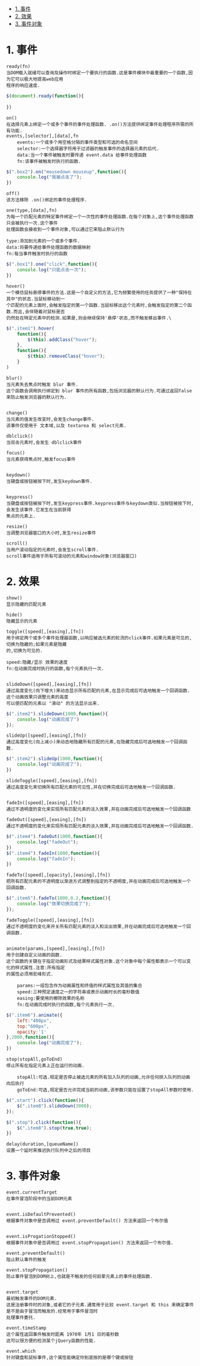 <!-- TOC -->

- [1. 事件](#1-事件)
- [2. 效果](#2-效果)
- [3. 事件对象](#3-事件对象)

<!-- /TOC -->

# 1. 事件

    ready(fn)
    当DOM载入就绪可以查询及操作时绑定一个要执行的函数.这是事件模块中最重要的一个函数,因为它可以极大地提高web应用
    程序的响应速度.
```js
$(document).ready(function(){
    
})
```
    on()
    在选择元素上绑定一个或多个事件的事件处理函数. .on()方法提供绑定事件处理程序所需的所有功能.
    events,[selector],[data],fn
        events:一个或多个用空格分隔的事件类型和可选的命名空间
        selector:一个选择器字符用于过滤器的触发事件的选择器元素的后代.
        data:当一个事件被触发时要传递 event.data 给事件处理函数
        fn:该事件被触发时执行的函数.
```js
$(".box2").on("mousedown mouseup",function(){
    console.log("我被点击了");
})
```
    
    off()
    该方法移除 .on()绑定的事件处理程序.
    
    one(type,[data],fn)
    为每一个匹配元素的特定事件绑定一个一次性的事件处理函数.在每个对象上,这个事件处理函数只会被执行一次.这个事件
    处理函数会接收到一个事件对象,可以通过它来阻止默认行为

    type:添加到元素的一个或多个事件.
    data:将要传递给事件处理函数的数据映射
    fn:每当事件触发时执行的函数
```js
$(".box1").one("click",function(){
    console.log("只能点击一次");
})
```

    hover()
    一个模仿鼠标悬停事件的方法.这是一个自定义的方法,它为频繁使用的任务提供了一种"保持在其中"的状态.当鼠标移动到一
    个匹配的元素上面时,会触发指定的第一个函数.当鼠标移出这个元素时,会触发指定的第二个函数.而且,会伴随着对鼠标是否
    仍然处在特定元素中的检测.如果是,则会继续保持'悬停'状态,而不触发移出事件.\
```js
$(".item1").hover(
    function(){
        $(this).addClass("hover");
    },
    function(){
        $(this).removeClass("hover");
    }
)
```

    blur()
    当元素失去焦点时触发 blur 事件.
    这个函数会调用执行绑定到 blur 事件的所有函数,包括浏览器的默认行为.可通过返回false来防止触发浏览器的默认行为.
    

    change()
    当元素的值发生改变时,会发生change事件.
    该事件仅使用于 文本域,以及 textarea 和 select元素.
    
    dblclick()
    当双击元素时,会发生 dblclick事件

    focus()
    当元素获得焦点时,触发focus事件
    

    keydown()
    当键盘或按钮被按下时,发生keydown事件.
    

    keypress()
    当键盘或按钮被按下时,发生keypress事件.keypress事件与keydown类似.当按钮被按下时,会发生该事件.它发生在当前获得
    焦点的元素上.

    resize()
    当调整浏览器窗口的大小时,发生resize事件

    scroll()
    当用户滚动指定的元素时,会发生scroll事件.
    scroll事件适用于所有可滚动的元素和window对象(浏览器窗口)

# 2. 效果

    show()
    显示隐藏的匹配元素

    hide()
    隐藏显示的元素

    toggle([speed],[easing],[fn])
    用于绑定两个或多个事件处理器函数,以响应被选元素的轮流的click事件.如果元素是可见的,切换为隐藏的;如果元素是隐藏
    的,切换为可见的.
    
    speed:隐藏/显示 效果的速度
    fn:在动画完成时执行的函数,每个元素执行一次.


    slideDown([speed],[easing],[fn])
    通过高度变化(向下增大)来动态显示所有匹配的元素,在显示完成后可选地触发一个回调函数.这个动画效果只调整元素的高度
    可以使匹配的元素以 "滑动" 的方法显示出来.
```js
$(".item2").slideDown(1000,function(){
    console.log("动画完成了")
});
```

    slideUp([speed],[easing],[fn])
    通过高度变化(向上减小)来动态地隐藏所有匹配的元素,在隐藏完成后可选地触发一个回调函数.
```js
$(".item2").slideUp(1000,function(){
    console.log("动画完成了");
})
```

    slideToggle([speed],[easing],[fn])
    通过高度变化来切换所有匹配元素的可见性,并在切换完成后可选地触发一个回调函数.


    fadeIn([speed],[easing],[fn])
    通过不透明度的变化来实现所有匹配元素的淡入效果,并在动画完成后可选地触发一个回调函数

    fadeOut([speed],[easing],[fn])
    通过不透明度的变化来实现所有匹配元素的淡入效果,并在动画完成后可选地触发一个回调函数.
```js
$(".item4").fadeOut(1000,function(){
    console.log("fadeOut");
})
$(".item4").fadeIn(1000,function(){
    console.log("fadeIn");
})
```
    
    fadeTo([speed],[opacity],[easing],[fn])
    把所有匹配元素的不透明度以渐进方式调整到指定的不透明度,并在动画完成后可选地触发一个回调函数.
```js
$(".item5").fadeTo(1000,0.2,function(){
    console.log("效果切换完成了");
});
```

    fadeToggle([speed],[easing],[fn])
    通过不透明度的变化来开关所有匹配元素的淡入和淡出效果,并在动画完成后可选地触发一个回调函数.


    animate(params,[speed],[easing],[fn])
    用于创建自定义动画的函数.
    这个函数的关键在于指定动画形式及结果样式属性对象.这个对象中每个属性都表示一个可以变化的样式属性.注意:所有指定
    的属性必须用驼峰形式.

        params:一组包含作为动画属性和终值的样式属性及其值的集合
        speed:三种预定速度之一的字符串或表示动画时长的毫秒数值
        easing:要使用的檫除效果的名称
        fn:在动画完成时执行的函数,每个元素执行一次.
```js
$(".item6").animate({
    left:"400px",
    top:"600px",
    opacity:'1'
},2000,function(){
    console.log("动画完成了");
})
```

    stop(stopAll,goToEnd)
    停止所有在指定元素上正在运行的动画.

        stopAll:可选.规定是否停止被选元素的所有加入队列的动画,允许任何排入队列的动画向后执行
        goToEnd:可选,规定是否允许完成当前的动画,该参数只能在设置了stopAll参数时使用.
```js
$(".start").click(function(){
    $(".item8").slideDown(3000);
});

$(".stop").click(function(){
    $(".item8").stop(true,true);
})
```

    delay(duration,[queueName])
    设置一个延时来推迟执行队列中之后的项目

# 3. 事件对象

    event.currentTarget
    在事件冒泡阶段中的当前DOM元素


    event.isDefaultPrevented()
    根据事件对象中是否调用过 event.preventDefault() 方法来返回一个布尔值


    event.isProgationStopped()
    根据事件对象中是否调用过 event.stopPropagation() 方法来返回一个布尔值.

    event.preventDefault()
    阻止默认事件的触发

    event.stopPropagation()
    防止事件冒泡到DOM树上,也就是不触发的任何前辈元素上的事件处理函数.


    event.target
    最初触发事件的DOM元素.
    这是注册事件时的对象,或者它的子元素.通常用于比较 event.target 和 this 来确定事件是不是由于冒泡而触发的.经常用于事件冒泡时
    处理事件委托.

    event.timeStamp
    这个属性返回事件触发时距离 1970年 1月1 日的毫秒数
    这可以很方便的检测某个jQuery函数的性能.

    event.which
    针对键盘和鼠标事件,这个属性能确定你到底按的是哪个键或按钮
